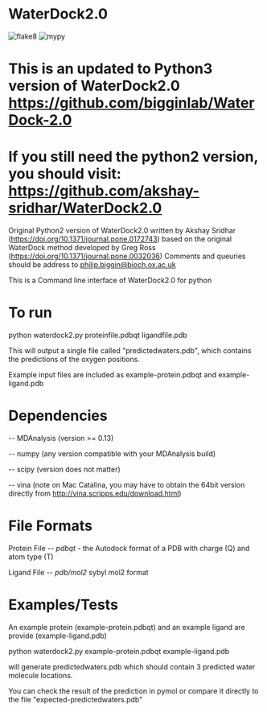 # WaterDock2.0

![flake8](https://github.com/bigginlab/WaterDock-2.0/workflows/flake8/badge.svg?branch=master) ![mypy](https://github.com/bigginlab/WaterDock-2.0/workflows/mypy/badge.svg)

# This is an updated to Python3 version of WaterDock2.0 https://github.com/bigginlab/WaterDock-2.0
# If you still need the  python2 version, you should visit:  https://github.com/akshay-sridhar/WaterDock2.0

Original Python2 version of WaterDock2.0 written by Akshay Sridhar (https://doi.org/10.1371/journal.pone.0172743)
based on the original WaterDock method developed by Greg Ross (https://doi.org/10.1371/journal.pone.0032036) 
Comments and queuries should be address to philip.biggin@bioch.ox.ac.uk 

This is a Command line interface of WaterDock2.0 for python



# To run

python waterdock2.py proteinfile.pdbqt ligandfile.pdb

This will output a single file called "predictedwaters.pdb", which contains the predictions of the oxygen positions.


Example input files are included as example-protein.pdbqt and example-ligand.pdb


# Dependencies

-- MDAnalysis (version >= 0.13)

-- numpy (any version compatible with your MDAnalysis build)

-- scipy (version does not matter)

-- vina (note on Mac Catalina, you may have to obtain the 64bit version directly from http://vina.scripps.edu/download.html) 


# File Formats

Protein File -- *pdbqt* - the Autodock format of a PDB with charge (Q) and atom type (T)

Ligand File -- *pdb/mol2*  sybyl mol2 format

# Examples/Tests

An example protein (example-protein.pdbqt) and an example ligand are provide (example-ligand.pdb)

python waterdock2.py example-protein.pdbqt example-ligand.pdb 

will generate predictedwaters.pdb which should contain 3 predicted water molecule locations.

You can check the result of the prediction in pymol or compare it directly to the file "expected-predictedwaters.pdb"



